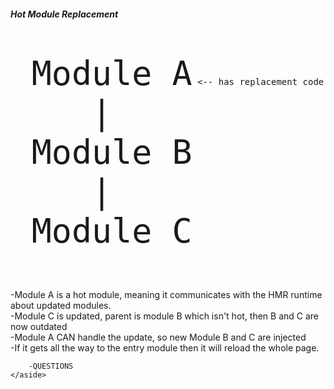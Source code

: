 <style>span {font-size:40pt;}</style>
<section>
<h5>Hot Module Replacement</h5>
    <pre>
    <div class="fragment" data-fragment-index="1">
    <span class="fragment zoom-in highlight-current-green large-span" data-fragment-index="4">Module A</span> <-- has replacement code
    <span>   |   </span>
    <span class="fragment zoom-in highlight-current-green" data-fragment-index="3">Module B</span>
    <span>   |   </span>
    <span class="fragment zoom-in highlight-current-green" data-fragment-index="2">Module C</span>
    </div>
    </pre>
    <aside class="notes">
        -Module A is a hot module, meaning it communicates with the HMR runtime about updated modules.</br>
        -Module C is updated, parent is module B which isn't hot, then B and C are now outdated</br>
        -Module A CAN handle the update, so new Module B and C are injected</br>
        -If it gets all the way to the entry module then it will reload the whole page.</br>

        -QUESTIONS
    </aside>
</section>

